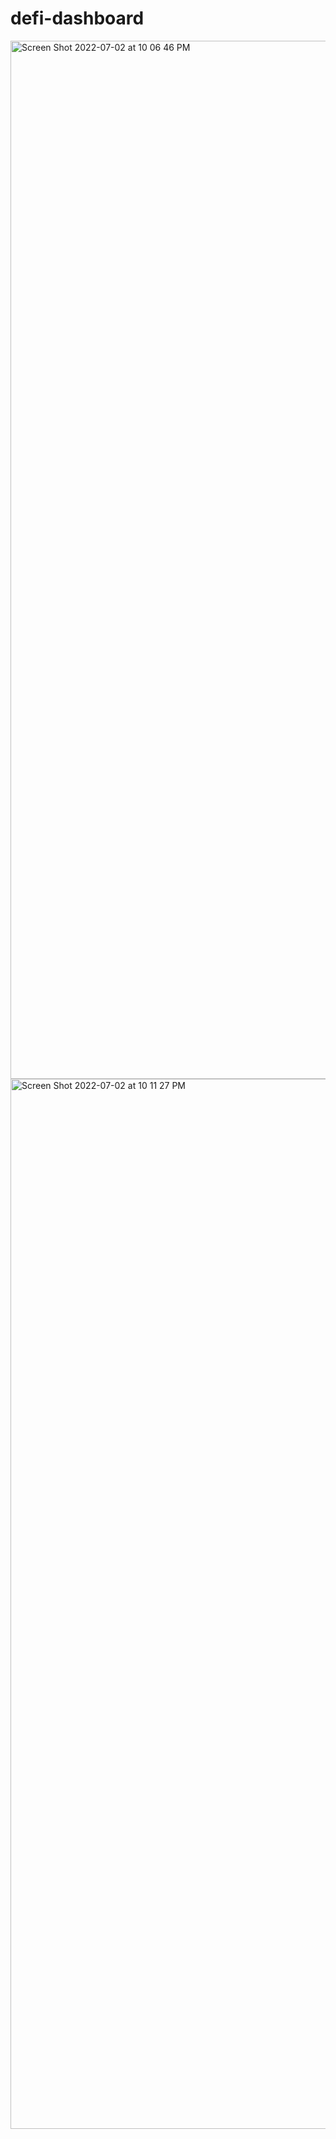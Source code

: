 # defi-dashboard
<img width="1661" alt="Screen Shot 2022-07-02 at 10 06 46 PM" src="https://user-images.githubusercontent.com/102403069/177025755-79316b36-d7d6-40b0-a6a1-810a715fb55a.png">
<img width="1680" alt="Screen Shot 2022-07-02 at 10 11 27 PM" src="https://user-images.githubusercontent.com/102403069/177025805-b5b7ff47-3e4f-4080-9a5c-75e9c44da793.png">
